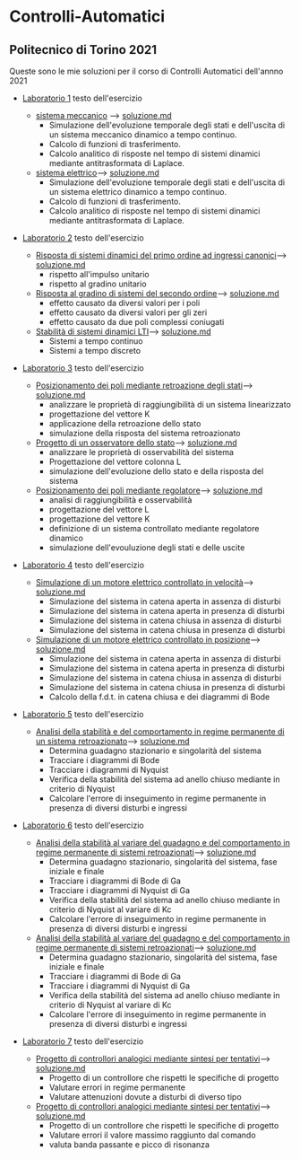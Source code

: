 # Controlli-Automatici
## Politecnico di Torino 2021



Queste sono le mie soluzioni per il corso di Controlli Automatici dell'annno 2021

* [Laboratorio 1](https://github.com/lorenzobellino/Controlli-Automatici/blob/master/Laboratori/LAB01/LAIB_ES1.pdf)  testo dell'esercizio
  + [sistema meccanico](https://github.com/lorenzobellino/Controlli-Automatici/tree/master/Laboratori/LAB01/E01) --> [soluzione.md](https://github.com/lorenzobellino/Controlli-Automatici/tree/master/Laboratori/LAB01/E01/soluzione.md)
      - Simulazione dell'evoluzione temporale degli stati e dell'uscita di un sistema meccanico dinamico a tempo continuo.  
      - Calcolo di funzioni di trasferimento.  
      - Calcolo analitico di risposte nel tempo di sistemi dinamici mediante antitrasformata di Laplace.  
  + [sistema elettrico](https://github.com/lorenzobellino/Controlli-Automatici/tree/master/Laboratori/LAB01/E02)--> [soluzione.md](https://github.com/lorenzobellino/Controlli-Automatici/tree/master/Laboratori/LAB01/E02/soluzione.md)
      - Simulazione dell'evoluzione temporale degli stati e dell'uscita di un sistema elettrico dinamico a tempo continuo.  
      - Calcolo di funzioni di trasferimento.  
      - Calcolo analitico di risposte nel tempo di sistemi dinamici mediante antitrasformata di Laplace.

* [Laboratorio 2](https://github.com/lorenzobellino/Controlli-Automatici/blob/master/Laboratori/LAB02/LAIB_ES2.pdf)  testo dell'esercizio
    + [Risposta di sistemi dinamici del primo ordine ad ingressi canonici](https://github.com/lorenzobellino/Controlli-Automatici/tree/master/Laboratori/LAB02/E01)--> [soluzione.md](https://github.com/lorenzobellino/Controlli-Automatici/tree/master/Laboratori/LAB02/E01/soluzione.md)
      - rispetto all'impulso unitario
      - rispetto al gradino unitario   
    + [Risposta al gradino di sistemi del secondo ordine](https://github.com/lorenzobellino/Controlli-Automatici/tree/master/Laboratori/LAB02/E02)--> [soluzione.md](https://github.com/lorenzobellino/Controlli-Automatici/tree/master/Laboratori/LAB02/E02/soluzione.md)
      - effetto causato da diversi valori per i poli
      - effetto causato da diversi valori per gli zeri
      - effetto causato da due poli complessi coniugati
    + [Stabilità di sistemi dinamici LTI](https://github.com/lorenzobellino/Controlli-Automatici/tree/master/Laboratori/LAB02/E03)--> [soluzione.md](https://github.com/lorenzobellino/Controlli-Automatici/tree/master/Laboratori/LAB02/E03/soluzione.md)
      - Sistemi a tempo continuo
      - Sistemi a tempo discreto

* [Laboratorio 3](https://github.com/lorenzobellino/Controlli-Automatici/blob/master/Laboratori/LAB03/LAIB_ES3.pdf)  testo dell'esercizio
    + [Posizionamento dei poli mediante retroazione degli stati](https://github.com/lorenzobellino/Controlli-Automatici/tree/master/Laboratori/LAB03/E01)--> [soluzione.md](https://github.com/lorenzobellino/Controlli-Automatici/tree/master/Laboratori/LAB03/E01/soluzione.md)
      - analizzare le proprietà di raggiungibilità di un sistema linearizzato
      - progettazione del vettore K
      - applicazione della retroazione dello stato
      - simulazione della risposta del sistema retroazionato   
   + [Progetto di un osservatore dello stato](https://github.com/lorenzobellino/Controlli-Automatici/tree/master/Laboratori/LAB03/E02)--> [soluzione.md](https://github.com/lorenzobellino/Controlli-Automatici/tree/master/Laboratori/LAB03/E02/soluzione.md)
      - analizzare le proprietà di osservabilità del sistema
      - Progettazione del vettore colonna L
      - simulazione dell'evoluzione dello stato e della risposta del sistema
  + [Posizionamento dei poli mediante regolatore](https://github.com/lorenzobellino/Controlli-Automatici/tree/master/Laboratori/LAB03/E03)--> [soluzione.md](https://github.com/lorenzobellino/Controlli-Automatici/tree/master/Laboratori/LAB03/E03/soluzione.md)
      - analisi di raggiungibilità e osservabilità
      - progettazione del vettore L
      - progettazione del vettore K
      - definizione di un sistema controllato mediante regolatore dinamico
      - simulazione dell'evouluzione degli stati e delle uscite
* [Laboratorio 4](https://github.com/lorenzobellino/Controlli-Automatici/blob/master/Laboratori/LAB04/LAIB_ES4.pdf) testo dell'esercizio
    + [Simulazione di un motore elettrico controllato in velocità](https://github.com/lorenzobellino/Controlli-Automatici/tree/master/Laboratori/LAB04/E01)--> [soluzione.md](https://github.com/lorenzobellino/Controlli-Automatici/tree/master/Laboratori/LAB04/E01/soluzione.md)
      - Simulazione del sistema in catena aperta in assenza di disturbi
      - Simulazione del sistema in catena aperta in presenza di disturbi
      - Simulazione del sistema in catena chiusa in assenza di disturbi
      - Simulazione del sistema in catena chiusa in presenza di disturbi
    + [Simulazione di un motore elettrico controllato in posizione](https://github.com/lorenzobellino/Controlli-Automatici/tree/master/Laboratori/LAB04/E02)--> [soluzione.md](https://github.com/lorenzobellino/Controlli-Automatici/tree/master/Laboratori/LAB04/E01/soluzione.md)
      - Simulazione del sistema in catena aperta in assenza di disturbi
      - Simulazione del sistema in catena aperta in presenza di disturbi
      - Simulazione del sistema in catena chiusa in assenza di disturbi
      - Simulazione del sistema in catena chiusa in presenza di disturbi
      - Calcolo della f.d.t. in catena chiusa e dei diagrammi di Bode



* [Laboratorio 5](https://github.com/lorenzobellino/Controlli-Automatici/blob/master/Laboratori/LAB05/LAIB_ES5.pdf) testo dell'esercizio
    + [Analisi della stabilità e del comportamento in regime permanente di un sistema retroazionato](https://github.com/lorenzobellino/Controlli-Automatici/tree/master/Laboratori/LAB05/E01)--> [soluzione.md](https://github.com/lorenzobellino/Controlli-Automatici/tree/master/Laboratori/LAB05/E01/soluzione.md)
      - Determina guadagno stazionario e singolarità del sistema
      - Tracciare i diagrammi di Bode
      - Tracciare i diagrammi di Nyquist
      - Verifica della stabilità del sistema ad anello chiuso mediante in criterio di Nyquist
      - Calcolare l'errore di inseguimento in regime permanente in presenza di diversi disturbi e ingressi
* [Laboratorio 6](https://github.com/lorenzobellino/Controlli-Automatici/blob/master/Laboratori/LAB06/LAIB_ES6.pdf) testo dell'esercizio
    + [Analisi della stabilità al variare del guadagno e del comportamento in regime permanente di sistemi retroazionati](https://github.com/lorenzobellino/Controlli-Automatici/tree/master/Laboratori/LAB06/E01)--> [soluzione.md](https://github.com/lorenzobellino/Controlli-Automatici/tree/master/Laboratori/LAB06/E01/soluzione.md)
      - Determina guadagno stazionario, singolarità del sistema, fase iniziale e finale
      - Tracciare i diagrammi di Bode di Ga
      - Tracciare i diagrammi di Nyquist di Ga
      - Verifica della stabilità del sistema ad anello chiuso mediante in criterio di Nyquist al variare di Kc
      - Calcolare l'errore di inseguimento in regime permanente in presenza di diversi disturbi e ingressi
    + [Analisi della stabilità al variare del guadagno e del comportamento in regime permanente di sistemi retroazionati](https://github.com/lorenzobellino/Controlli-Automatici/tree/master/Laboratori/LAB06/E01)--> [soluzione.md](https://github.com/lorenzobellino/Controlli-Automatici/tree/master/Laboratori/LAB06/E02/soluzione.md)
      - Determina guadagno stazionario, singolarità del sistema, fase iniziale e finale
      - Tracciare i diagrammi di Bode di Ga
      - Tracciare i diagrammi di Nyquist di Ga
      - Verifica della stabilità del sistema ad anello chiuso mediante in criterio di Nyquist al variare di Kc
      - Calcolare l'errore di inseguimento in regime permanente in presenza di diversi disturbi e ingressi


* [Laboratorio 7](https://github.com/lorenzobellino/Controlli-Automatici/blob/master/Laboratori/LAB07/LAIB_ES7.pdf) testo dell'esercizio
    + [Progetto di controllori analogici mediante sintesi per tentativi](https://github.com/lorenzobellino/Controlli-Automatici/tree/master/Laboratori/LAB07/E01)--> [soluzione.md](https://github.com/lorenzobellino/Controlli-Automatici/tree/master/Laboratori/LAB07/E01/soluzione.md)
      - Progetto di un controllore che rispetti le specifiche di progetto
      - Valutare errori in regime permanente
      - Valutare attenuzioni dovute a disturbi di diverso tipo
    + [Progetto di controllori analogici mediante sintesi per tentativi](https://github.com/lorenzobellino/Controlli-Automatici/tree/master/Laboratori/LAB07/E02)--> [soluzione.md](https://github.com/lorenzobellino/Controlli-Automatici/tree/master/Laboratori/LAB07/E02/soluzione.md)
      - Progetto di un controllore che rispetti le specifiche di progetto
      - Valutare errori il valore massimo raggiunto dal comando
      - valuta banda passante e picco di risonanza
